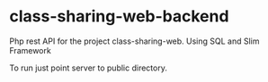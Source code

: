 # class-sharing-web-backend
Php rest API for the project class-sharing-web. Using SQL and Slim Framework

To run just point server to public directory.
  
